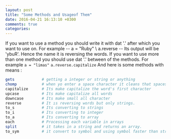 ```yaml
---
layout: post
title: "Some Methods and Usageof Them"
date: 2016-04-21 16:13:10 +0300
comments: true
categories: 
---
```




  If you want to use a method you should write it with dat '.' after which you want to use on. For example 
-- a = "Ruby" \\ a.reverse -- Its output will be 'ybuR'. Hence the name it is reversing the words. If you want to use more than one method
you should use dat '.' between of the methods. For example `a = "limas"` `a.reverse.capitalize`
And here is some methods with means : 

```ruby
gets            # getting a integer or string or anything
chomp           # when yo enter a space character it cleans that spaces
capitalize      # Its make capitalize the word's first character
upcase          # Its make capitalize all words
downcase        # Its make small all character
reverse         # It ıs reversing words but only strings.
to_s            # Its converting to strings
to_i            # Its converting to integer
to_a            # Its converting to array
each	        # Processing each variable in arrays
split           # it takes in a string and returns an array.
to_sym          # it convert to symbol and using symbol faster than string
```